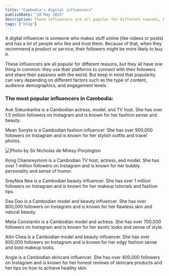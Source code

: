 ```yaml
---
title: "Cambodia's digital influencers"
publishDate: "28 May 2023"
description: These influencers are all popular for different reasons, but they all have one thing in common
tags: ["blog"]
---
```


A digital influencer is someone who makes stuff online (like videos or posts) and has a lot of people who like and trust them. Because of that, when they recommend a product or service, their followers might be more likely to buy it.

These influencers are all popular for different reasons, but they all have one thing in common: they use their platforms to connect with their followers and share their passions with the world. But keep in mind that popularity can vary depending on different factors such as the type of content, audience demographics, and engagement levels.

### The most popular influencers in Cambodia:

Aok Sokunkanha is a Cambodian actress, model, and TV host. She has over 1.5 million followers on Instagram and is known for her fashion sense and beauty.

Mean Sonyta is a Cambodian fashion influencer. She has over 900,000 followers on Instagram and is known for her stylish outfits and travel photos.

![Photo by Sir Nicholas de Mimsy-Porpington](https://cambopedia.com/wp-content/uploads/2023/04/Mean_Sonyta-768x1024.jpg)

Kong Chansreymom is a Cambodian TV host, actress, and model. She has over 1 million followers on Instagram and is known for her bubbly personality and sense of humor.

SreyNea Nea is a Cambodian beauty influencer. She has over 1 million followers on Instagram and is known for her makeup tutorials and fashion tips.

Daa Dao is a Cambodian model and beauty influencer. She has over 800,000 followers on Instagram and is known for her flawless skin and natural beauty.

Melia Constantin is a Cambodian model and actress. She has over 700,000 followers on Instagram and is known for her exotic looks and sense of style.

Ailin Chea is a Cambodian model and beauty influencer. She has over 600,000 followers on Instagram and is known for her edgy fashion sense and bold makeup looks.

Angie is a Cambodian skincare influencer. She has over 400,000 followers on Instagram and is known for her honest reviews of skincare products and her tips on how to achieve healthy skin.

